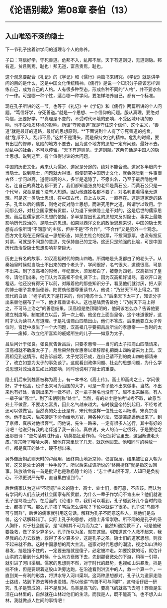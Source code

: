 # 《论语别裁》第08章 泰伯（13）

------

## 入山唯恐不深的隐士

下一节孔子接着讲学问的道理与个人的修养。

子曰：笃信好学，守死善道。危邦不入，乱邦不居。天下有道则见，无道则隐。邦有道，贫且贱焉，耻也！邦无道，富且贵焉，耻也。

这个观念要配合《礼记》的《学记》和《儒行》两篇书来研究。《学记》就是讲学问的目的是什么，这是中国文化传统精神。《儒行》是说一个知识分子应该怎样训练自己，成为自己的人格。人有很多种型态，形成各种不同的“人格”，并不要求各个一律。可是哪一种个性，适合哪一种学问，要怎样培养自己，都有一个标准。

现在孔子所讲的这一节，也等于《礼记》中《学记》和《儒行》两篇所讲的个人问题。“笃信好学，守死善道。”就是一个思想、一个信仰的问题。服从真理，要绝对笃信，还要好学。**真理是不变的，不受时代环境的影响，不受区域环境的影响，也不受物质环境的影响。所谓“守死善道”就是守住这个信仰、这个主义，“善道”就是最好的道路，最好的思想原则。**下面说到个人有了守死善道的抱负，就“危邦不入，乱邦不居。”这并不是滑头，而是保持文化的精神。危乱的时候，要有出世的修养，危险的地方不要去，因为这个地方的思想一定有问题，最好不去。动乱中的社会，不可以停留。“天下有道则见，无道则隐。”这两句话是中国人的隐士思想。说到这里，有个值得讨论的大问题。

中国的历史文化，素来认为儒家、道家是分途的，绝对不能合流。道家多半趋向于当隐士。说到隐士，问题就大得很。假使研究中国历史文化，就会感觉到一件事很古怪：学问越高，道德越高的人，多半是退隐了，不愿出名，乃至于最后隐姓埋名，连自己的真姓名都不要了。我们都知道张良的老师是黄石公，而黄石公只是一个代号，究竟是谁？没有人知道。因为他连姓名都不要了，对名利更看得毫无道理。可是这一类隐士思想，在中国古代，自上古以来，一直存在。这是道家走的路子。孔孟以后的儒家，则绝对反对隐士思想，而讲究用世之道，所谓学以致用。学问那么好，对社会国家要有贡献，认为退下来做隐士是不对的，这是后世的儒家思想。而后世儒家这种思想的依据，多半是提出孔孟的思想来反对隐士。事实上最能影响历代政治的，是隐士的思想。如果以西洋文化的政治思想来说，中国的隐士思想有点像所谓“不同意”的主张，但并不是“不合作”，“不合作”又是另外一个观念。西方文化现在还保留这一思想形态，如民主社会的投票，不投同意票，也没有投反对票，可就是不同意的意思，先保持自己的立场，这还只是勉强的比喻，可是中国历代政治受隐士思想影响非常巨大。

历史上有名的故事，如汉高祖时代的商山四皓。所谓皓是头发都白了的老头子。从秦始皇时候就当隐士不出来的四个老头子，学问很好，名气很大，道德很高，可是不出来。到了汉高祖的时候，年纪很大，须发都白了，被尊为四老。汉高祖当了皇帝，请他们出来，他们认为汉高祖不会礼贤下士。因为汉高祖好谩骂，喜欢开口说粗话，他还没有得天下以前，对跟着他的那些知识分子，看见他们就讨厌，把人家的博士帽子拿来当便器。陆贾劝他要尊重读书人，他说：“乃翁天下马上得之。”照现代的白话：“老子的天下是打来的，你们噜苏什么？”后来天下太平了，知识分子出来替他摆布了一下，他才尊重读书人。这也是陆贾告诉他：“乃翁天下马上得之，不可马上治之”的善意结果。汉高祖是绝顶聪明的，他问该怎么办？告诉他要建立制度等。制度建立以后，第一次上朝，他坐在上面当皇帝，这个味道很好，这时才认为读书人有道理。于是礼请商山四皓出山，他们不答应。后来他要立太子传位时，宫廷中发生了一个大问题，汉高祖几乎要把吕后所生的孝惠帝——当时的太子——废掉，改立他所喜欢的戚姬所生的儿子——如意为太子。

吕后问计于张良。张良就告诉吕后，只要孝惠帝——当时的太子把商山四皓请来，汉高祖就不敢废太子了。吕后果然教孝惠帝以卑辞厚礼把商山四皓请来为上宾。汉高祖见到这情形，就告诉戚姬，太子党羽已成，连自己请不到的商山四皓都请来了，改立如意为太子的事免谈了。这就看到政体问题、社会的思想问题，为什么学说思想对政治发生如此的影响，同时也说明了隐士的重要。

隐士们后来到魏晋被称为高士。有一本书名《高士传》。高士即高尚之士，学问很好，才干也高，也许出来可为治国的大才，可是一辈子绝不出来做事。当然，不出来也有好处，否则出来万一做不好，这一辈子英名也没有了。越不出来越高，有人一辈子做“高士”。到了宋朝则称“处士”。当然，有的处士是怕考试考不取，故意当处士不做官，不要功名富贵，因此名气越来越大。有时候皇帝特别起用，不经考试还可以做做官。当然真的处士还是有，宋代有这样一位处士名叫杨璞，宋真宗请他，他不出来，后来硬是下命令给地方官，用各种方法，软硬兼施逼他出来了。到了京师，真宗对他很客气。问他说，先生一路来，一定有很多人送行，其中有好的诗吧！他说只有我的老伴送了我一首诗。真宗说，夫人的诗一定很好。于是要他念出那首诗：“更勿落魄耽杯酒，切莫猖狂爱作诗。今日捉将官里去，这回断送老头皮。”真宗听了哈哈大笑，留他在京里玩了几天，就送他回去。他和同时的种放一样，都是真正的处士，硬不想出来。

另外像唐朝武则天时的卢藏用，因终南山地近京师，倡言隐居，结果被征召入朝为官，这又是处士的另一种手段了。所以后来成语所说的“终南捷径”就是指这么回事。陆放翁曾有一首是批评也是称扬隐士的诗：“志士栖山恨不深，人知已是负初心。不须更说严光辈，直自巢由错到今。”

后世儒家认为这些“不同意”主义的隐士、高士、处士们，很可恶，不应该。而认为有学问的人们应该对社会国家有所贡献，为什么一辈子作学问不肯出来？他们就说孔子是骂隐士的。在后面的《论语》中，我们可以看到，孔子碰到好几个当时的隐士，都挨了骂。那么孔子挨了骂后怎么讲呢？下论中就讲了很多。孔子说“鸟兽不可与同群”，后世的儒家就引用这句话，解释为孔子不同意这些人，骂他们是鸟兽。这个话解释错了。实际上孔子的思想，对隐士非常崇敬。所不同的是孔子的圣人胸怀，对于社会国家，是“明知其不可为而为之”，虽然知道挽救不了，可是他硬要挽救，做了多少算多少。孔子所以为圣，就在这里。明知道这个人救不起来，我尽我的心力去救他，救得了多少算多少，这是孔子之圣。隐士们的道家思想，则救不起来就不救。这时中国思想的两大主流。道家对时代思想的潮流，视之如山洪的暴发，挡是挡不住的，一定要去挡就是傻子，必定被冲走。如要挽救的话，就估计山洪的力量到什么时候，什么地方衰微下去，先到那衰微处的下游，稍稍一引导，就引进了河川渠圳。儒家的思想则不然，对于时代的趋势，也视如山洪暴发，挡是挡不住，但是要跟着这股山洪旁边跑，在沿途看到洪流中的人，救一个算一个，一直到某一有利的形势，将洪水导入河川渠圳。这两种思想都对。孔子认为道家走隐士路线，站到下游去等待也没错。所以他讲“鸟兽不可与同群”，这句话仔细一研究，孔子是赞成的，并不是反对。鸟类是高飞的，要高飞的就高飞去吧！野兽是生活在山林里的，自然就在山林过他们的生活。而我是人，既不能高飞，也不想入山林，我就做点人世间的事情吧！

